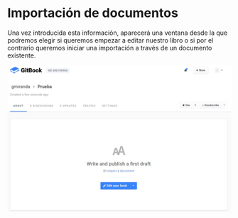 # Importación de documentos

Una vez introducida esta información, aparecerá una ventana desde la que podremos elegir si queremos empezar a editar nuestro libro o si por el contrario queremos iniciar una importación a través de un documento existente. 

![Editar o importar](/assets/editimport_book.jpg)


